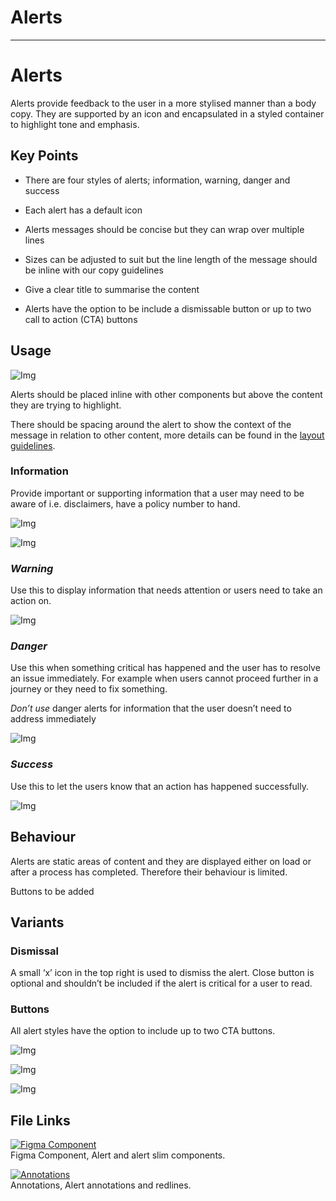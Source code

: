 
# Alerts

---

# Alerts

Alerts provide feedback to the user in a more stylised manner than a body copy. They are supported by an icon and encapsulated in a styled container to highlight tone and emphasis.

## Key Points

- There are four styles of alerts; information, warning, danger and success

- Each alert has a default icon

- Alerts messages should be concise but they can wrap over multiple lines

- Sizes can be adjusted to suit but the line length of the message should be inline with our copy guidelines

- Give a clear title to summarise the content

- Alerts have the option to be include a dismissable button or up to two call to action (CTA) buttons

## Usage

![Img](https://studio-assets.supernova.io/design-systems/16150/ad5ad16f-8f67-4abe-b92e-17ebdcf6a250.jpg?Expires=1977609600&Policy=eyJTdGF0ZW1lbnQiOlt7IlJlc291cmNlIjoiaHR0cHM6Ly9zdHVkaW8tYXNzZXRzLnN1cGVybm92YS5pby9kZXNpZ24tc3lzdGVtcy8xNjE1MC9hZDVhZDE2Zi04ZjY3LTRhYmUtYjkyZS0xN2ViZGNmNmEyNTAuanBnIiwiQ29uZGl0aW9uIjp7IkRhdGVMZXNzVGhhbiI6eyJBV1M6RXBvY2hUaW1lIjoxOTc3NjA5NjAwfX19XX0_&Signature=CQUIyDxbfiWZxfIi4u~wxrriamle6PJRV9OeOdyGlHCxnr2w9BCVOYi0hcdUR2TW4mKhuotrXXMKAYr8nQHqQdGIx4CNwdZ6a4j5XioEOwGlvzS91H8HSEWrye0gLLqGBcIYmxbyKePZan5VbJ6pK0QDSqDFe6aTfPc9~AnTtqzwHwfSiConPmbEQfUJY7jDB~Y0wtqQpHA-42oORrB5~mYuVhUPPXxbY9lvoz0wpigBt4s7Vf3Z4qy2IHXlFnciVvmjwFd6REULdDyXgydFycp2RavnRq~HMyjfBx0U5XZWWVt8NSOQC7j1SGjFGXFtd5dtodHb79uQjhocQpG4jA__&Key-Pair-Id=APKAJGK34LCCAUR7N6LA)

Alerts should be placed inline with other components but above the content they are trying to highlight.

There should be spacing around the alert to show the context of the message in relation to other content, more details can be found in the [layout guidelines]().

### Information

Provide important or supporting information that a user may need to be aware of i.e. disclaimers, have a policy number to hand.

![Img](https://studio-assets.supernova.io/design-systems/16150/c5b03972-3928-4439-9391-934cd3b4914e.png?Expires=1977609600&Policy=eyJTdGF0ZW1lbnQiOlt7IlJlc291cmNlIjoiaHR0cHM6Ly9zdHVkaW8tYXNzZXRzLnN1cGVybm92YS5pby9kZXNpZ24tc3lzdGVtcy8xNjE1MC9jNWIwMzk3Mi0zOTI4LTQ0MzktOTM5MS05MzRjZDNiNDkxNGUucG5nIiwiQ29uZGl0aW9uIjp7IkRhdGVMZXNzVGhhbiI6eyJBV1M6RXBvY2hUaW1lIjoxOTc3NjA5NjAwfX19XX0_&Signature=PtWxSMMNIxmq~tcbxzVJyAA~TIVEAKnnGsnyVhcthdi3Hqzpm64q8RtQB4lMBbQLWo68vgGdk5pwj6i17sBWckxTxNZ0XWosm1-xxgUnnMif0kN7XbtvM09cY6UbiZOmI5sZrJxc1GDt~80hLvS~LS0Ym7ZSLcotciX1Fb56XZpF0MmN9rJsa9euuCURzJK5sJy6KiEPB8ZP7XGefNFCNaIWTk8MrzhIb3Y1bARdR-7nBCLgLhwQR8cq4edtzg1Gq-5hqwiIEMyAVxX8mnbALZJqb-kfnsttX-tSkjjgMy-KYUGk2-8-BD2YvpnJ5bfsXhwyFwHXxCDRQkD615l38A__&Key-Pair-Id=APKAJGK34LCCAUR7N6LA)

![Img](https://studio-assets.supernova.io/design-systems/16150/934ef1b1-4541-4279-b387-f7691cf21c71.png?Expires=1977609600&Policy=eyJTdGF0ZW1lbnQiOlt7IlJlc291cmNlIjoiaHR0cHM6Ly9zdHVkaW8tYXNzZXRzLnN1cGVybm92YS5pby9kZXNpZ24tc3lzdGVtcy8xNjE1MC85MzRlZjFiMS00NTQxLTQyNzktYjM4Ny1mNzY5MWNmMjFjNzEucG5nIiwiQ29uZGl0aW9uIjp7IkRhdGVMZXNzVGhhbiI6eyJBV1M6RXBvY2hUaW1lIjoxOTc3NjA5NjAwfX19XX0_&Signature=R~lWJtY~kvsLoHLQt5E69PXvOdKykUKrZZYPg7oVDlAlbwUfWPWDETq2lBL9UOgz2mIztvSNgeU7GZhrkJKxuNHfIA49lYK2VoA5SEYlFw57NQOd9ydHfVsPBSi4M~P4gaOEw0I8e8RdKTkJnVUUJwHzQ~Djv1ndv7vBpxj1z1KPz0XTfEZdb-5N897ucsbaBeynG2FAds~epGrdndsSJMxe6yeoaDPGe9zjioCZ3A-B21wU-JbeO8jJ-Nfp~H9sHvsAir9fW71NC8CjQ42qG-5UtXsbPveyI~jHag21u1BI5vhbKmrgtaFwm~LIMUaVaJ~wuuCko-SDLdXfE2CfIA__&Key-Pair-Id=APKAJGK34LCCAUR7N6LA)

### *Warning*

Use this to display information that needs attention or users need to take an action on.

![Img](https://studio-assets.supernova.io/design-systems/16150/d4a23a3d-9b1b-4ee7-a9cd-00c85c5c36ff.png?Expires=1977609600&Policy=eyJTdGF0ZW1lbnQiOlt7IlJlc291cmNlIjoiaHR0cHM6Ly9zdHVkaW8tYXNzZXRzLnN1cGVybm92YS5pby9kZXNpZ24tc3lzdGVtcy8xNjE1MC9kNGEyM2EzZC05YjFiLTRlZTctYTljZC0wMGM4NWM1YzM2ZmYucG5nIiwiQ29uZGl0aW9uIjp7IkRhdGVMZXNzVGhhbiI6eyJBV1M6RXBvY2hUaW1lIjoxOTc3NjA5NjAwfX19XX0_&Signature=EcrVMK0AqN5FG0p5577QRWNOm90QNB4xFOKNiGDDo~yoLSJHbrxWEX7LhwzBGUDXeoS5~vNaOmXCY9fFNYph2VeEtG4K4tasxxVArXDfaQIOYX181M5QnN6kkE2o3pgre~lzebjwU1p0bWvNrc4NSo0DXXv2SeoJcW49GK4ZGUzY1LdBG8mrjxAB0SmPHyLgQsJSfKVaDkw-d0eVlrNwk8wWg8pGmIT-DM24AHduOkpaOxb3jTzSzIIeCBjIOOuAh~V~WhsG-sY44Zhwiaiym~rE3KVDKbdvfy8XRUQPmnLlKfqrHnShEcG7J6UXnlXvBHecIJBmpLuJ1Uo2GsEZ4g__&Key-Pair-Id=APKAJGK34LCCAUR7N6LA)

### *Danger*

Use this when something critical has happened and the user has to resolve an issue immediately. For example when users cannot proceed further in a journey or they need to fix something.

*Don’t use* danger alerts for information that the user doesn’t need to address immediately

![Img](https://studio-assets.supernova.io/design-systems/16150/bbd40eb7-d515-4a90-8f3c-2a3030b100e3.png?Expires=1977609600&Policy=eyJTdGF0ZW1lbnQiOlt7IlJlc291cmNlIjoiaHR0cHM6Ly9zdHVkaW8tYXNzZXRzLnN1cGVybm92YS5pby9kZXNpZ24tc3lzdGVtcy8xNjE1MC9iYmQ0MGViNy1kNTE1LTRhOTAtOGYzYy0yYTMwMzBiMTAwZTMucG5nIiwiQ29uZGl0aW9uIjp7IkRhdGVMZXNzVGhhbiI6eyJBV1M6RXBvY2hUaW1lIjoxOTc3NjA5NjAwfX19XX0_&Signature=VBbETWw~3LCvgZYZigx0S18Jd~T~RAjvwH9gcZqJ-EPHaKfz8ziVRlZGdvFkdgPPisqSPQhNSjUrDuQsYZ36MiBGgU8ppNyCWC6l5pGUh8KBtQZxwowJGblWaT5BZuYnC-GHUBpVDBwNvwFNRwF~efyQH9Vy2AU-~NwEyyYa~lhMDgipV07biOlp~5~hQwV6G5rC94an0Zt7V6-dTePehbKxVgufWk4YB2do4BIgLwpY4l6~nrPskWzDGHPf-gvuSeG1otjT54sJReRjyztloxkcGhXTry603BkOWyCvComPlvOP5Qb308UAH~RjsIDxiYLhjozW362A8ukqdZFEcA__&Key-Pair-Id=APKAJGK34LCCAUR7N6LA)

### *Success*

Use this to let the users know that an action has happened successfully.

![Img](https://studio-assets.supernova.io/design-systems/16150/30068200-9712-46a4-b211-4665941a3863.png?Expires=1977609600&Policy=eyJTdGF0ZW1lbnQiOlt7IlJlc291cmNlIjoiaHR0cHM6Ly9zdHVkaW8tYXNzZXRzLnN1cGVybm92YS5pby9kZXNpZ24tc3lzdGVtcy8xNjE1MC8zMDA2ODIwMC05NzEyLTQ2YTQtYjIxMS00NjY1OTQxYTM4NjMucG5nIiwiQ29uZGl0aW9uIjp7IkRhdGVMZXNzVGhhbiI6eyJBV1M6RXBvY2hUaW1lIjoxOTc3NjA5NjAwfX19XX0_&Signature=mDH8DauEukhAFyaueOb4olfkr2kDVdhZ0Y0-tp6oYGxBI2obDtYvWD~xdeZ~G~KycEmaWXxDqnw4SUK~7v6w9QuhmbLSw2e06TMf6CUvMt7LtHDC2lpFqRPi-NhToPLgSNTT9ySvFhW~bVfScWIooQJO6WN~Tr3ZnXqTJEhGSzm3caM7vMrVxScUUCZ1gsApPnvSy-qvqM2smkFTkUbtckx5meZsDYLBUNjVc0IqzdVuLPnWAVxDsJoWqLjb8mJjFPV3NYU-xrbhVnu9hyCvLG86OtqmDVAqm4mH3WRhTUC~RXqCjmSU-fct-Nc8ryXzBogHBUDLCVos5Bl03fXx~g__&Key-Pair-Id=APKAJGK34LCCAUR7N6LA)

## Behaviour

Alerts are static areas of content and they are displayed either on load or after a process has completed. Therefore their behaviour is limited.

Buttons to be added

## Variants

### Dismissal

A small ‘x’ icon in the top right is used to dismiss the alert. Close button is optional and shouldn’t be included if the alert is critical for a user to read.

### Buttons

All alert styles have the option to include up to two CTA buttons.

![Img](https://studio-assets.supernova.io/design-systems/16150/3b99975d-6135-4a00-abea-42e05dbd672b.jpg?Expires=1977609600&Policy=eyJTdGF0ZW1lbnQiOlt7IlJlc291cmNlIjoiaHR0cHM6Ly9zdHVkaW8tYXNzZXRzLnN1cGVybm92YS5pby9kZXNpZ24tc3lzdGVtcy8xNjE1MC8zYjk5OTc1ZC02MTM1LTRhMDAtYWJlYS00MmUwNWRiZDY3MmIuanBnIiwiQ29uZGl0aW9uIjp7IkRhdGVMZXNzVGhhbiI6eyJBV1M6RXBvY2hUaW1lIjoxOTc3NjA5NjAwfX19XX0_&Signature=GBSMAGq6Z9lWPgy-ypXQIVc0DkazFF8VWkVLTsD4-rub4dyxAanYvaHC~u27yKEAAqTs6RI5jEQobrJFNMs3lLsaBfW8-ZaTpS-1ADMvimnAHSwiSdlNNUxoZt2caIdhLhlS3x8BZr-7c~sKzMhwf~r70LB4kC-Gb-iN7tiCdaqvYKNhacL9TJWbIMz7JYG9z~Idgtw-~zjHIt4KKGtXH5iQOvuY1BUnL8zeDqUPRzIa4G51UeXWxtMumA4Pxha~VRaGK0SesAAgv-5CDjgtiS88VDfH98DBarQXP5PeIt0GjJZhHP9bsi6PZeHO6Uv3WgmHqpzuWUGY~IFR0abLsQ__&Key-Pair-Id=APKAJGK34LCCAUR7N6LA)

![Img](https://studio-assets.supernova.io/design-systems/16150/78f73f72-fc24-4eb1-a22c-f873e0d48df7.jpg?Expires=1977609600&Policy=eyJTdGF0ZW1lbnQiOlt7IlJlc291cmNlIjoiaHR0cHM6Ly9zdHVkaW8tYXNzZXRzLnN1cGVybm92YS5pby9kZXNpZ24tc3lzdGVtcy8xNjE1MC83OGY3M2Y3Mi1mYzI0LTRlYjEtYTIyYy1mODczZTBkNDhkZjcuanBnIiwiQ29uZGl0aW9uIjp7IkRhdGVMZXNzVGhhbiI6eyJBV1M6RXBvY2hUaW1lIjoxOTc3NjA5NjAwfX19XX0_&Signature=el36E3gNLHme4HGLMiZPpDkvQWOUHmRvLAH8pEPFd7IyjG1r5ADVbq1lNiVgMzjgi3uqkKJ2ho1MFJs28QnibuZ~uiLH9e3iFei46IXPriVlHButKIWsv6Sm6jcaX-eIq2VJX0uT65B4-10Ht-B2x~aovgxh--PeKtbZ9XHG32N4xbv8U17jBUg3JA77R32DD8zSUBcKh2Ca46LlU1BUibJCggNhi3MArudussibIGmug5pU5Xeu-aqcsisx8J-5IZAbw1quEfUaPUhG8XZPzLGesofE673iIuFqNWxsGyx46Wy1z-b4ZQJpn9z0qgpM9epQqXawbk1HVyti4YJ5mQ__&Key-Pair-Id=APKAJGK34LCCAUR7N6LA)

![Img](https://studio-assets.supernova.io/design-systems/16150/76235d38-e4b4-4516-be87-92d9a34ad6f8.jpg?Expires=1977609600&Policy=eyJTdGF0ZW1lbnQiOlt7IlJlc291cmNlIjoiaHR0cHM6Ly9zdHVkaW8tYXNzZXRzLnN1cGVybm92YS5pby9kZXNpZ24tc3lzdGVtcy8xNjE1MC83NjIzNWQzOC1lNGI0LTQ1MTYtYmU4Ny05MmQ5YTM0YWQ2ZjguanBnIiwiQ29uZGl0aW9uIjp7IkRhdGVMZXNzVGhhbiI6eyJBV1M6RXBvY2hUaW1lIjoxOTc3NjA5NjAwfX19XX0_&Signature=MSmXGyGZSUVPSxXmlP9qae2HETgUp2JtEn2glUi12c64EFX5HuugeyJkWAhjF837GOJTdEwy62afyyDHLODHeuuLXgIS8zNV44GzOuTl4kLtsawCogMxO3QStaZOuhlAJweptxm29l9V~23jZIlCy7jThEv~KlYDnz539LLvGxAAWkGP~JAV401rLVu5uFeA4Y8QJvHAU5U90LMomg1IaMLkmdurjAcROMrXU~Gjhh9sfLQSDbCpJq9mYetDacnCeDQvJfN9TsQOcOlktq-36EXLniP~RL9lin~P6WE6StJLoriqX~~TmdJbh4eCFze-rRf6GGbEMNkQgqbULHSbpg__&Key-Pair-Id=APKAJGK34LCCAUR7N6LA)

## File Links

  
[![Figma Component](https://studio-assets.supernova.io/design-systems/16150/43a8a113-5ab3-417b-8c82-e95f95d2518a.png?Expires=1977609600&Policy=eyJTdGF0ZW1lbnQiOlt7IlJlc291cmNlIjoiaHR0cHM6Ly9zdHVkaW8tYXNzZXRzLnN1cGVybm92YS5pby9kZXNpZ24tc3lzdGVtcy8xNjE1MC80M2E4YTExMy01YWIzLTQxN2ItOGM4Mi1lOTVmOTVkMjUxOGEucG5nIiwiQ29uZGl0aW9uIjp7IkRhdGVMZXNzVGhhbiI6eyJBV1M6RXBvY2hUaW1lIjoxOTc3NjA5NjAwfX19XX0_&Signature=c-gBvYZYTSgStaejqoBjKTYQA5Y6IxWtX5HKfxls~JOYXQ-uP77nmHjv~N65d60C3wSWoBMcfkGzZEN3msfUFrmT-S3wOj8tvlORi-yhdvAWb~ijO7wTOjPp4u-KmXdlPZzFDA-QNmO8ZBW1hv-ekQwDneRmwRJqvIS78uMp~znZIRgK3bqOATOgnchHEvvl9YHkzlhrrJUGczoxmCS5oEcYSezIOCEpiUpeRzG3ke0dmMD3R8QGNCP322DBbTClY77KudLFaQWkN0nAOieUEntnxbpe2c16q9p34q4VxIBOmtWDT9toSmB068Pie4iI1qW4iF6LdQNcS6mUcfQ8NQ__&Key-Pair-Id=APKAJGK34LCCAUR7N6LA)](https://www.figma.com/file/EXtua8So6GZtnkt8Zfmtom/Alerts)  
Figma Component, Alert and alert slim components.  
  
[![Annotations](https://studio-assets.supernova.io/design-systems/16150/825a9738-eb6a-4da2-8500-828a44ddeae0.png?Expires=1977609600&Policy=eyJTdGF0ZW1lbnQiOlt7IlJlc291cmNlIjoiaHR0cHM6Ly9zdHVkaW8tYXNzZXRzLnN1cGVybm92YS5pby9kZXNpZ24tc3lzdGVtcy8xNjE1MC84MjVhOTczOC1lYjZhLTRkYTItODUwMC04MjhhNDRkZGVhZTAucG5nIiwiQ29uZGl0aW9uIjp7IkRhdGVMZXNzVGhhbiI6eyJBV1M6RXBvY2hUaW1lIjoxOTc3NjA5NjAwfX19XX0_&Signature=Gk7RUZNBwzs3i7-hRmoshfJeQ3lUi60ZwpQk8uIm-ST-QK16c2uObtIIEOFd8sIQrjgORPU1JPac8ABy74BDOi7iN~VSzaUAI0ukoWSqLgKWb7Ys1YBeP2DRfSgJa3Lz0aVGdCddbr02neY1EWUfYBCC0Q8P5WwXDDW~JFA9SRVcj3nxPMB5~Un~M-77HbAIgh~wbSjamVhv~R95D-ulEMJue5NjhVXVEQSocaxso8PEs5-DpfCYTuUJhEEVVd0WPauF5~xy04wADSIch-p3aujlVqi9L1D9XJ7ZC0HjZg0uXa2-ZWhwQUbDUATeUDREUi~XAdWKvlXF1VEuTF2dvg__&Key-Pair-Id=APKAJGK34LCCAUR7N6LA)](https://www.figma.com/file/m9uaYzp21hRNxsaC0sDh4N/Alerts)  
Annotations, Alert annotations and redlines.  
  
